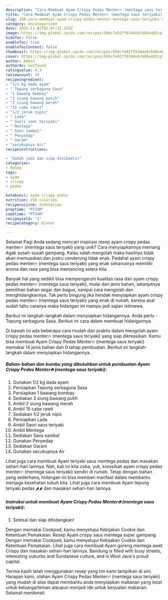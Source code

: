 ```yaml
---
description: "Cara Membuat Ayam Crispy Pedas Menter🔥 (mentega saus teriyaki) yang Enak, Lezat"
title: "Cara Membuat Ayam Crispy Pedas Menter🔥 (mentega saus teriyaki) yang Enak, Lezat"
slug: 198-cara-membuat-ayam-crispy-pedas-menter-mentega-saus-teriyaki-yang-enak-lezat
category: Uncategorized
date: 2022-11-02T02:07:21.529Z
image: https://img-global.cpcdn.com/recipes/599c7e91ff8344e9/680x482cq70/ayam-crispy-pedas-menter-mentega-saus-teriyaki-foto-resep-utama.jpg
hideToc: false
enableToc: true
enableTocContent: false
thumbnail: https://img-global.cpcdn.com/recipes/599c7e91ff8344e9/680x482cq70/ayam-crispy-pedas-menter-mentega-saus-teriyaki-foto-resep-utama.jpg
cover: https://img-global.cpcdn.com/recipes/599c7e91ff8344e9/680x482cq70/ayam-crispy-pedas-menter-mentega-saus-teriyaki-foto-resep-utama.jpg
author: Admin
authorAv: notfound
ratingvalue: 4.3
reviewcount: 19
recipeingredient:
- "1/2 kg dada ayam"
- " Tepung serbaguna Sasa"
- "1 bawang bombay"
- "3 siung bawang putih"
- "2 siung bawang merah"
- "15 cabe rawit"
- "1/2 jeruk nipis"
- " Lada"
- " Saori saos teriyaki"
- " Mentega"
- " Saos sambal"
- " Penyedap"
- " Garam"
- "secukupnya Air"
recipeinstructions:

- "Sudah jadi dan siap dinikmati!"
categories:
- Resep
tags:
- ayam
- crispy
- pedas

katakunci: ayam crispy pedas 
nutrition: 258 calories
recipecuisine: Indonesian
preptime: "PT35M"
cooktime: "PT34M"
recipeyield: "1"
recipecategory: Dinner

---
```



Selamat Pagi Anda sedang mencari inspirasi resep ayam crispy pedas menter🔥 (mentega saus teriyaki) yang unik? Cara menyiapkannya memang Agak susah-susah gampang. Kalau salah mengolah maka hasilnya tidak akan memuaskan dan justru cenderung tidak enak. Padahal ayam crispy pedas menter🔥 (mentega saus teriyaki) yang enak seharusnya memiliki aroma dan rasa yang bisa memancing selera kita.


Banyak hal yang sedikit bisa mempengaruhi kualitas rasa dari ayam crispy pedas menter🔥 (mentega saus teriyaki), mulai dari jenis bahan, selanjutnya pemilihan bahan segar dan bagus, sampai cara mengolah dan menghidangkannya. Tak perlu bingung jika hendak menyiapkan ayam crispy pedas menter🔥 (mentega saus teriyaki) yang enak di rumah, karena asal sudah tahu caranya maka hidangan ini mampu jadi sajian istimewa.

Berikut ini langkah-langkah dalam menyiapkan hidangannya. Anda perlu - Tepung serbaguna Sasa. Berikut ini cara dalam membuat hidangannya.


Di bawah ini ada beberapa cara mudah dan praktis dalam mengolah ayam crispy pedas menter🔥 (mentega saus teriyaki) yang siap dikreasikan. Kamu bisa membuat Ayam Crispy Pedas Menter🔥 (mentega saus teriyaki) memakai 14 jenis bahan dan 0 tahap pembuatan. Berikut ini langkah-langkah dalam menyiapkan hidangannya.

<!--inarticleads1-->

##### Bahan-bahan dan bumbu yang dibutuhkan untuk pembuatan Ayam Crispy Pedas Menter🔥 (mentega saus teriyaki):

1. Gunakan 1/2 kg dada ayam
1. Persiapkan  Tepung serbaguna Sasa
1. Persiapkan 1 bawang bombay
1. Sediakan 3 siung bawang putih
1. Ambil 2 siung bawang merah
1. Ambil 15 cabe rawit
1. Sediakan 1/2 jeruk nipis
1. Persiapkan  Lada
1. Ambil  Saori saos teriyaki
1. Ambil  Mentega
1. Sediakan  Saos sambal
1. Gunakan  Penyedap
1. Sediakan  Garam
1. Gunakan secukupnya Air


Lihat juga cara membuat Ayam teriyaki saus mentega pedas dan masakan sehari-hari lainnya. Nah, kali ini kita coba, yuk, kreasikan ayam crispy pedas menter🔥 (mentega saus teriyaki) sendiri di rumah. Tetap dengan bahan yang sederhana, hidangan ini bisa memberi manfaat dalam membantu menjaga kesehatan tubuh kita. Lihat juga cara membuat Ayam tepung teriyaki pedas 🌶🌶 dan masakan sehari-hari lainnya. 

<!--inarticleads2-->

##### Instruksi untuk membuat Ayam Crispy Pedas Menter🔥 (mentega saus teriyaki):


1. Selesai dan siap dihidangkan!

Dengan memakai Cookpad, kamu menyetujui Kebijakan Cookie dan Ketentuan Pemakaian. Resep Ayam crispy saus mentega super gampang. Dengan memakai Cookpad, kamu menyetujui Kebijakan Cookie dan Ketentuan Pemakaian. Lihat juga cara membuat Ayam goreng mentega awet Crispy dan masakan sehari-hari lainnya. Bandung is filled with busy streets, interesting suburbs and Sundanese culture, and is West Java&#39;s proud capital. 

Terima kasih telah menggunakan resep yang tim kami tampilkan di sini. Harapan kami, olahan Ayam Crispy Pedas Menter🔥 (mentega saus teriyaki) yang mudah di atas dapat membantu anda menyiapkan makanan yang lezat untuk keluarga/teman ataupun menjadi ide untuk berjualan makanan. Selamat menikmati
